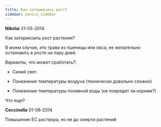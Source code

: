 ```yaml
---
title: Как затормозить рост?
sidebar: ponics_sidebar
---
```


**Nikolai** 31-05-2014

Как затормозить рост растения?

В моем случае, это трава из пшеницы или овса, ее желательно остановить в росте на пару дней.

Варианты, что может сработать?:

- Синий свет

- Понижение температуры воздуха (технически довольно сложно)

- Понижение температуры поливной воды (не повредит ли корням?)

Что еще?



**Coccinella** 01-06-2014

Повышение ЕС раствора, но не до смерти растений



